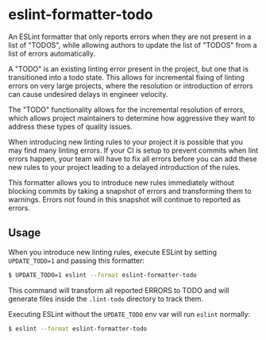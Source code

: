 # eslint-formatter-todo

An ESLint formatter that only reports errors when they are not present in a list of "TODOS", while allowing authors to update the list of "TODOS" from a list of errors automatically.

A "TODO" is an existing linting error present in the project, but one that is transitioned into a todo state. This allows for incremental fixing of linting errors on very large projects, where the resolution or introduction of errors can cause undesired delays in engineer velocity.

The "TODO" functionality allows for the incremental resolution of errors, which allows project maintainers to determine how aggressive they want to address these types of quality issues.

When introducing new linting rules to your project it is possible that you may find many linting errors. If your CI is setup to prevent commits when lint errors happen, your team will have to fix all errors before you can add these new rules to your project leading to a delayed introduction of the rules.

This formatter allows you to introduce new rules immediately without blocking commits by taking a snapshot of errors and transforming them to warnings. Errors not found in this snapshot will continue to reported as errors.

## Usage

When you introduce new linting rules, execute ESLint by setting `UPDATE_TODO=1` and passing this formatter:

```bash
$ UPDATE_TODO=1 eslint --format eslint-formatter-todo
```

This command will transform all reported ERRORS to TODO and will generate files inside the `.lint-todo` directory to track them.

Executing ESLint without the `UPDATE_TODO` env var will run `eslint` normally:

```bash
$ eslint --format eslint-formatter-todo
```
